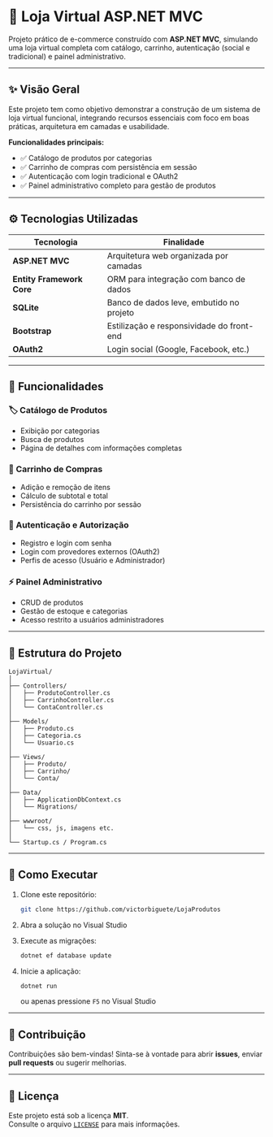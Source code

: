 # 🛒 Loja Virtual ASP.NET MVC

Projeto prático de e-commerce construído com **ASP.NET MVC**, simulando uma loja virtual completa com catálogo, carrinho, autenticação (social e tradicional) e painel administrativo.

---

## ✨ Visão Geral

Este projeto tem como objetivo demonstrar a construção de um sistema de loja virtual funcional, integrando recursos essenciais com foco em boas práticas, arquitetura em camadas e usabilidade.

**Funcionalidades principais:**

- ✅ Catálogo de produtos por categorias  
- ✅ Carrinho de compras com persistência em sessão  
- ✅ Autenticação com login tradicional e OAuth2  
- ✅ Painel administrativo completo para gestão de produtos  

---

## ⚙️ Tecnologias Utilizadas

| Tecnologia              | Finalidade                                      |
|------------------------|--------------------------------------------------|
| **ASP.NET MVC**         | Arquitetura web organizada por camadas          |
| **Entity Framework Core**| ORM para integração com banco de dados         |
| **SQLite**              | Banco de dados leve, embutido no projeto        |
| **Bootstrap**           | Estilização e responsividade do front-end       |
| **OAuth2**              | Login social (Google, Facebook, etc.)           |

---

## 🔧 Funcionalidades

### 🏷️ Catálogo de Produtos
- Exibição por categorias
- Busca de produtos
- Página de detalhes com informações completas

### 🛒 Carrinho de Compras
- Adição e remoção de itens
- Cálculo de subtotal e total
- Persistência do carrinho por sessão

### 🔐 Autenticação e Autorização
- Registro e login com senha
- Login com provedores externos (OAuth2)
- Perfis de acesso (Usuário e Administrador)

### ⚡ Painel Administrativo
- CRUD de produtos
- Gestão de estoque e categorias
- Acesso restrito a usuários administradores

---

## 📂 Estrutura do Projeto

```plaintext
LojaVirtual/
│
├── Controllers/
│   ├── ProdutoController.cs
│   ├── CarrinhoController.cs
│   └── ContaController.cs
│
├── Models/
│   ├── Produto.cs
│   ├── Categoria.cs
│   └── Usuario.cs
│
├── Views/
│   ├── Produto/
│   ├── Carrinho/
│   └── Conta/
│
├── Data/
│   ├── ApplicationDbContext.cs
│   └── Migrations/
│
├── wwwroot/
│   └── css, js, imagens etc.
│
└── Startup.cs / Program.cs
```

---

## 🚀 Como Executar

1. Clone este repositório:
   ```bash
   git clone https://github.com/victorbiguete/LojaProdutos
   ```

2. Abra a solução no Visual Studio

3. Execute as migrações:
   ```bash
   dotnet ef database update
   ```

4. Inicie a aplicação:
   ```bash
   dotnet run
   ```
   ou apenas pressione `F5` no Visual Studio

---

## 🤝 Contribuição

Contribuições são bem-vindas! Sinta-se à vontade para abrir **issues**, enviar **pull requests** ou sugerir melhorias.

---

## 📄 Licença

Este projeto está sob a licença **MIT**.  
Consulte o arquivo [`LICENSE`](LICENSE) para mais informações.

